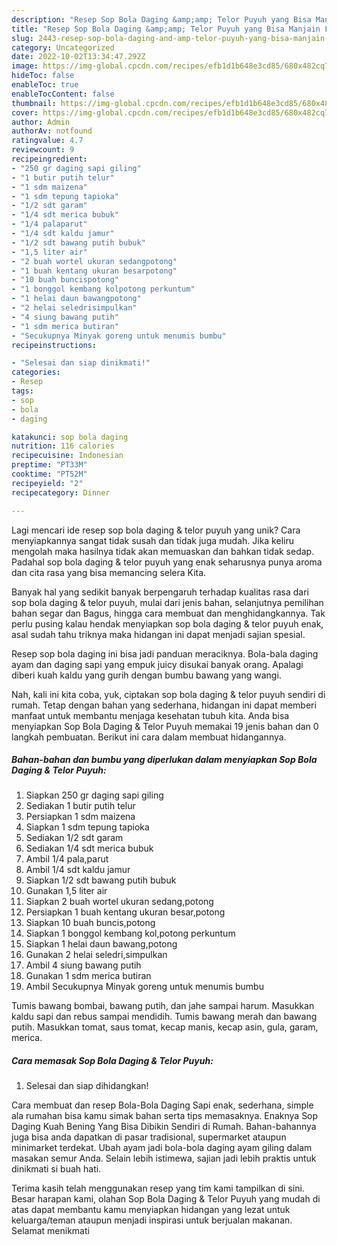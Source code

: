 ```yaml
---
description: "Resep Sop Bola Daging &amp;amp; Telor Puyuh yang Bisa Manjain Lidah"
title: "Resep Sop Bola Daging &amp;amp; Telor Puyuh yang Bisa Manjain Lidah"
slug: 2443-resep-sop-bola-daging-and-amp-telor-puyuh-yang-bisa-manjain-lidah
category: Uncategorized
date: 2022-10-02T13:34:47.292Z
image: https://img-global.cpcdn.com/recipes/efb1d1b648e3cd85/680x482cq70/sop-bola-daging-telor-puyuh-foto-resep-utama.jpg
hideToc: false
enableToc: true
enableTocContent: false
thumbnail: https://img-global.cpcdn.com/recipes/efb1d1b648e3cd85/680x482cq70/sop-bola-daging-telor-puyuh-foto-resep-utama.jpg
cover: https://img-global.cpcdn.com/recipes/efb1d1b648e3cd85/680x482cq70/sop-bola-daging-telor-puyuh-foto-resep-utama.jpg
author: Admin
authorAv: notfound
ratingvalue: 4.7
reviewcount: 9
recipeingredient:
- "250 gr daging sapi giling"
- "1 butir putih telur"
- "1 sdm maizena"
- "1 sdm tepung tapioka"
- "1/2 sdt garam"
- "1/4 sdt merica bubuk"
- "1/4 palaparut"
- "1/4 sdt kaldu jamur"
- "1/2 sdt bawang putih bubuk"
- "1,5 liter air"
- "2 buah wortel ukuran sedangpotong"
- "1 buah kentang ukuran besarpotong"
- "10 buah buncispotong"
- "1 bonggol kembang kolpotong perkuntum"
- "1 helai daun bawangpotong"
- "2 helai seledrisimpulkan"
- "4 siung bawang putih"
- "1 sdm merica butiran"
- "Secukupnya Minyak goreng untuk menumis bumbu"
recipeinstructions:

- "Selesai dan siap dinikmati!"
categories:
- Resep
tags:
- sop
- bola
- daging

katakunci: sop bola daging 
nutrition: 116 calories
recipecuisine: Indonesian
preptime: "PT33M"
cooktime: "PT52M"
recipeyield: "2"
recipecategory: Dinner

---
```





Lagi mencari ide resep sop bola daging &amp; telor puyuh yang unik? Cara menyiapkannya sangat tidak susah dan tidak juga mudah. Jika keliru mengolah maka hasilnya tidak akan memuaskan dan bahkan tidak sedap. Padahal sop bola daging &amp; telor puyuh yang enak seharusnya punya aroma dan cita rasa yang bisa memancing selera Kita.





Banyak hal yang sedikit banyak berpengaruh terhadap kualitas rasa dari sop bola daging &amp; telor puyuh, mulai dari jenis bahan, selanjutnya pemilihan bahan segar dan Bagus, hingga cara membuat dan menghidangkannya. Tak perlu pusing kalau hendak menyiapkan sop bola daging &amp; telor puyuh enak,      asal sudah tahu triknya maka hidangan ini dapat menjadi sajian spesial.














Resep sop bola daging ini bisa jadi panduan meraciknya. Bola-bala daging ayam dan daging sapi yang empuk juicy disukai banyak orang. Apalagi diberi kuah kaldu yang gurih dengan bumbu bawang yang wangi.






Nah, kali ini kita coba, yuk, ciptakan sop bola daging &amp; telor puyuh sendiri di rumah. Tetap dengan bahan yang sederhana, hidangan ini dapat memberi manfaat untuk membantu menjaga kesehatan tubuh kita. Anda bisa menyiapkan Sop Bola Daging &amp; Telor Puyuh memakai 19 jenis bahan dan 0 langkah pembuatan. Berikut ini cara dalam membuat hidangannya.

<!--inarticleads1-->

##### Bahan-bahan dan bumbu yang diperlukan dalam menyiapkan Sop Bola Daging &amp; Telor Puyuh:

1. Siapkan 250 gr daging sapi giling
1. Sediakan 1 butir putih telur
1. Persiapkan 1 sdm maizena
1. Siapkan 1 sdm tepung tapioka
1. Sediakan 1/2 sdt garam
1. Sediakan 1/4 sdt merica bubuk
1. Ambil 1/4 pala,parut
1. Ambil 1/4 sdt kaldu jamur
1. Siapkan 1/2 sdt bawang putih bubuk
1. Gunakan 1,5 liter air
1. Siapkan 2 buah wortel ukuran sedang,potong
1. Persiapkan 1 buah kentang ukuran besar,potong
1. Siapkan 10 buah buncis,potong
1. Siapkan 1 bonggol kembang kol,potong perkuntum
1. Siapkan 1 helai daun bawang,potong
1. Gunakan 2 helai seledri,simpulkan
1. Ambil 4 siung bawang putih
1. Gunakan 1 sdm merica butiran
1. Ambil Secukupnya Minyak goreng untuk menumis bumbu


Tumis bawang bombai, bawang putih, dan jahe sampai harum. Masukkan kaldu sapi dan rebus sampai mendidih. Tumis bawang merah dan bawang putih. Masukkan tomat, saus tomat, kecap manis, kecap asin, gula, garam, merica. 

<!--inarticleads2-->

##### Cara memasak Sop Bola Daging &amp; Telor Puyuh:


1. Selesai dan siap dihidangkan!

Cara membuat dan resep Bola-Bola Daging Sapi enak, sederhana, simple ala rumahan bisa kamu simak bahan serta tips memasaknya. Enaknya Sop Daging Kuah Bening Yang Bisa Dibikin Sendiri di Rumah. Bahan-bahannya juga bisa anda dapatkan di pasar tradisional, supermarket ataupun minimarket terdekat. Ubah ayam jadi bola-bola daging ayam giling dalam masakan semur Anda. Selain lebih istimewa, sajian jadi lebih praktis untuk dinikmati si buah hati. 

Terima kasih telah menggunakan resep yang tim kami tampilkan di sini. Besar harapan kami, olahan Sop Bola Daging &amp; Telor Puyuh yang mudah di atas dapat membantu kamu menyiapkan hidangan yang lezat untuk keluarga/teman ataupun menjadi inspirasi untuk berjualan makanan. Selamat menikmati
